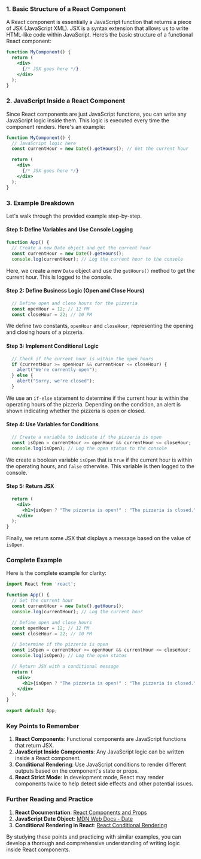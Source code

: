 ### 1. Basic Structure of a React Component
A React component is essentially a JavaScript function that returns a piece of JSX (JavaScript XML). JSX is a syntax extension that allows us to write HTML-like code within JavaScript. Here’s the basic structure of a functional React component:

```jsx
function MyComponent() {
  return (
    <div>
      {/* JSX goes here */}
    </div>
  );
}
```

### 2. JavaScript Inside a React Component
Since React components are just JavaScript functions, you can write any JavaScript logic inside them. This logic is executed every time the component renders. Here's an example:

```jsx
function MyComponent() {
  // JavaScript logic here
  const currentHour = new Date().getHours(); // Get the current hour

  return (
    <div>
      {/* JSX goes here */}
    </div>
  );
}
```

### 3. Example Breakdown
Let's walk through the provided example step-by-step.

#### Step 1: Define Variables and Use Console Logging

```jsx
function App() {
  // Create a new Date object and get the current hour
  const currentHour = new Date().getHours();
  console.log(currentHour); // Log the current hour to the console
```
Here, we create a new `Date` object and use the `getHours()` method to get the current hour. This is logged to the console.

#### Step 2: Define Business Logic (Open and Close Hours)

```jsx
  // Define open and close hours for the pizzeria
  const openHour = 12; // 12 PM
  const closeHour = 22; // 10 PM
```
We define two constants, `openHour` and `closeHour`, representing the opening and closing hours of a pizzeria.

#### Step 3: Implement Conditional Logic

```jsx
  // Check if the current hour is within the open hours
  if (currentHour >= openHour && currentHour <= closeHour) {
    alert("We're currently open");
  } else {
    alert("Sorry, we're closed");
  }
```
We use an `if-else` statement to determine if the current hour is within the operating hours of the pizzeria. Depending on the condition, an alert is shown indicating whether the pizzeria is open or closed.

#### Step 4: Use Variables for Conditions

```jsx
  // Create a variable to indicate if the pizzeria is open
  const isOpen = currentHour >= openHour && currentHour <= closeHour;
  console.log(isOpen); // Log the open status to the console
```
We create a boolean variable `isOpen` that is `true` if the current hour is within the operating hours, and `false` otherwise. This variable is then logged to the console.

#### Step 5: Return JSX

```jsx
  return (
    <div>
      <h1>{isOpen ? "The pizzeria is open!" : "The pizzeria is closed."}</h1>
    </div>
  );
}
```
Finally, we return some JSX that displays a message based on the value of `isOpen`.

### Complete Example

Here is the complete example for clarity:

```jsx
import React from 'react';

function App() {
  // Get the current hour
  const currentHour = new Date().getHours();
  console.log(currentHour); // Log the current hour

  // Define open and close hours
  const openHour = 12; // 12 PM
  const closeHour = 22; // 10 PM

  // Determine if the pizzeria is open
  const isOpen = currentHour >= openHour && currentHour <= closeHour;
  console.log(isOpen); // Log the open status

  // Return JSX with a conditional message
  return (
    <div>
      <h1>{isOpen ? "The pizzeria is open!" : "The pizzeria is closed."}</h1>
    </div>
  );
}

export default App;
```

### Key Points to Remember

1. **React Components**: Functional components are JavaScript functions that return JSX.
2. **JavaScript Inside Components**: Any JavaScript logic can be written inside a React component.
3. **Conditional Rendering**: Use JavaScript conditions to render different outputs based on the component's state or props.
4. **React Strict Mode**: In development mode, React may render components twice to help detect side effects and other potential issues.

### Further Reading and Practice

1. **React Documentation**: [React Components and Props](https://reactjs.org/docs/components-and-props.html)
2. **JavaScript Date Object**: [MDN Web Docs - Date](https://developer.mozilla.org/en-US/docs/Web/JavaScript/Reference/Global_Objects/Date)
3. **Conditional Rendering in React**: [React Conditional Rendering](https://reactjs.org/docs/conditional-rendering.html)

By studying these points and practicing with similar examples, you can develop a thorough and comprehensive understanding of writing logic inside React components.
